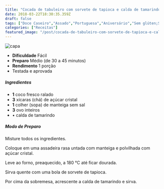 ```yaml
---
title: "Cocada de tabuleiro com sorvete de tapioca e calda de tamarindo"
date: 2018-03-22T18:30:35.359Z
draft: false
tags: ["Doce Caseiro","Assado","Portuguesa","Aniversário","Sem glúten;Sem lactose"]
categories: ["Receitas"]
featured_image: "/post/cocada-de-tabuleiro-com-sorvete-de-tapioca-e-calda-de-tamarindo.10485d67.jpg"
---
```


![capa](/post/cocada-de-tabuleiro-com-sorvete-de-tapioca-e-calda-de-tamarindo.10485d67.jpg)

*   **Dificuldade** Fácil
*   **Preparo** Médio (de 30 a 45 minutos)
*   **Rendimento** 1 porção
*   Testada e aprovada
    

##### Ingredientes

*   **1** coco fresco ralado
*   **3** xícaras (chá) de açúcar cristal
*   **1** colher (sopa) de manteiga sem sal
*   **3** ovo inteiros
*   • calda de tamarindo

##### Modo de Preparo

Misture todos os ingredientes.

Coloque em uma assadeira rasa untada com manteiga e polvilhada com açúcar cristal.

Leve ao forno, preaquecido, a 180 °C até ficar dourada.

Sirva quente com uma bola de sorvete de tapioca.

Por cima da sobremesa, acrescente a calda de tamarindo e sirva.
